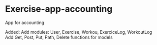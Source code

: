 # Exercise-app-accounting
App for accounting

Added:
Add modules: User, Exercise, Workou, ExerciceLog, WorkoutLog
Add Get, Post, Put, Path, Delete functions for models
